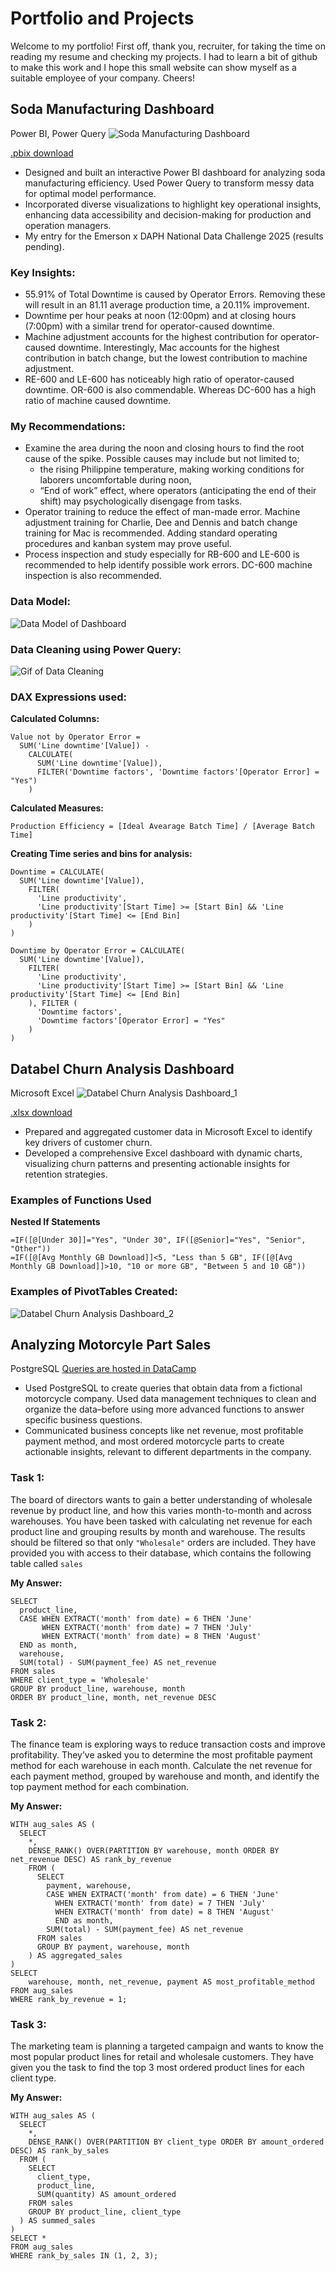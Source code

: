 # **Portfolio and Projects**
Welcome to my portfolio! First off, thank you, recruiter, for taking the time on reading my resume and checking my projects. I had to learn a bit of github to make this work and I hope this small website can show myself as a suitable employee of your company. Cheers!

## **Soda Manufacturing Dashboard**
Power BI, Power Query
![Soda Manufacturing Dashboard](assets/img/soda_manufacturing_dashboard.jpg)

[.pbix download](https://drive.google.com/file/d/1IEu6XZctxySeirTcSL8DIw_xzSxSjWXF/view?usp=drive_link)

- Designed and built an interactive Power BI dashboard for analyzing soda manufacturing efficiency. Used Power Query to transform messy data for optimal model performance.
- Incorporated diverse visualizations to highlight key operational insights, enhancing data accessibility and decision-making for production and operation managers. 
- My entry for the Emerson x DAPH National Data Challenge 2025 (results pending).

### Key Insights:
- 55.91% of Total Downtime is caused by Operator Errors. Removing these will result in an 81.11 average production time, a 20.11% improvement.
- Downtime per hour peaks at noon (12:00pm) and at closing hours (7:00pm) with a similar trend for operator-caused downtime.
- Machine adjustment accounts for the highest contribution for operator-caused downtime. Interestingly, Mac accounts for the highest contribution in batch change, but the lowest contribution to machine adjustment.
- RE-600 and LE-600 has noticeably high ratio of operator-caused downtime. OR-600 is also commendable. Whereas DC-600 has a high ratio of machine caused downtime.

### My Recommendations:
- Examine the area during the noon and closing hours to find the root cause of the spike. Possible causes may include but not limited to;
  - the rising Philippine temperature, making working conditions for laborers uncomfortable during noon,
  - “End of work” effect, where operators (anticipating the end of their shift) may psychologically disengage from tasks.
- Operator training to reduce the effect of man-made error. Machine adjustment training for Charlie, Dee and Dennis and batch change training for Mac is recommended. Adding standard operating procedures and kanban system may prove useful.
- Process inspection and study especially for RB-600 and LE-600 is recommended to help identify possible work errors. DC-600 machine inspection is also recommended.

### Data Model:
![Data Model of Dashboard](assets/img/soda_manufacturing_dashboard_supp1.png)

### Data Cleaning using Power Query:
![Gif of Data Cleaning](assets/img/soda_manufacturing_dashboard_supp2.gif)

### DAX Expressions used:

**Calculated Columns:**
```
Value not by Operator Error = 
  SUM('Line downtime'[Value]) - 
    CALCULATE(
      SUM('Line downtime'[Value]),
      FILTER('Downtime factors', 'Downtime factors'[Operator Error] = "Yes")
    )
```

**Calculated Measures:**
```
Production Efficiency = [Ideal Avearage Batch Time] / [Average Batch Time]
```

**Creating Time series and bins for analysis:**
```
Downtime = CALCULATE(
  SUM('Line downtime'[Value]),
    FILTER(
      'Line productivity', 
      'Line productivity'[Start Time] >= [Start Bin] && 'Line productivity'[Start Time] <= [End Bin]
    )
)
```
```
Downtime by Operator Error = CALCULATE(
  SUM('Line downtime'[Value]),
    FILTER(
      'Line productivity', 
      'Line productivity'[Start Time] >= [Start Bin] && 'Line productivity'[Start Time] <= [End Bin]
    ), FILTER (
      'Downtime factors',
      'Downtime factors'[Operator Error] = "Yes"
    )
)
```

## **Databel Churn Analysis Dashboard**
Microsoft Excel
![Databel Churn Analysis Dashboard_1](assets/img/databel_churn_dashboard_1.png)

[.xlsx download](https://docs.google.com/spreadsheets/d/1tlPVsxLdzfV8ovVwf7D0yUElDeCeH112/edit?usp=sharing&ouid=101272627821031792003&rtpof=true&sd=true)

- Prepared and aggregated customer data in Microsoft Excel to identify key drivers of customer churn. 
- Developed a comprehensive Excel dashboard with dynamic charts, visualizing churn patterns and presenting actionable insights for retention strategies.

### Examples of Functions Used

**Nested If Statements**
```
=IF([@[Under 30]]="Yes", "Under 30", IF([@Senior]="Yes", "Senior", "Other"))
=IF([@[Avg Monthly GB Download]]<5, "Less than 5 GB", IF([@[Avg Monthly GB Download]]>10, "10 or more GB", "Between 5 and 10 GB"))
```

### Examples of PivotTables Created:
![Databel Churn Analysis Dashboard_2](assets/img/databel_churn_dashboard_2.png)


## **Analyzing Motorcyle Part Sales**
PostgreSQL
[Queries are hosted in DataCamp](https://www.datacamp.com/datalab/w/09c538e2-93e6-4498-ba97-ec3e0b05e031/edit)

- Used PostgreSQL to create queries that obtain data from a fictional motorcycle company. Used data management techniques to clean and organize the data–before using more advanced functions to answer specific business questions.
- Communicated business concepts like net revenue, most profitable payment method, and most ordered motorcycle parts to create actionable insights, relevant to different departments in the company.

### Task 1:
The board of directors wants to gain a better understanding of wholesale revenue by product line, and how this varies month-to-month and across warehouses. You have been tasked with calculating net revenue for each product line and grouping results by month and warehouse. The results should be filtered so that only `"Wholesale"` orders are included. They have provided you with access to their database, which contains the following table called `sales`

**My Answer:**
```
SELECT 
  product_line,
  CASE WHEN EXTRACT('month' from date) = 6 THEN 'June'
       WHEN EXTRACT('month' from date) = 7 THEN 'July'
       WHEN EXTRACT('month' from date) = 8 THEN 'August'
  END as month,
  warehouse,
  SUM(total) - SUM(payment_fee) AS net_revenue
FROM sales
WHERE client_type = 'Wholesale'
GROUP BY product_line, warehouse, month
ORDER BY product_line, month, net_revenue DESC
```

### Task 2:
The finance team is exploring ways to reduce transaction costs and improve profitability. They’ve asked you to determine the most profitable payment method for each warehouse in each month. Calculate the net revenue for each payment method, grouped by warehouse and month, and identify the top payment method for each combination.

**My Answer:**
```
WITH aug_sales AS (
  SELECT
    *,
    DENSE_RANK() OVER(PARTITION BY warehouse, month ORDER BY net_revenue DESC) AS rank_by_revenue
    FROM (
      SELECT
        payment, warehouse,
        CASE WHEN EXTRACT('month' from date) = 6 THEN 'June'
          WHEN EXTRACT('month' from date) = 7 THEN 'July'
          WHEN EXTRACT('month' from date) = 8 THEN 'August'
          END as month,
        SUM(total) - SUM(payment_fee) AS net_revenue
      FROM sales
      GROUP BY payment, warehouse, month
    ) AS aggregated_sales
)
SELECT 
	warehouse, month, net_revenue, payment AS most_profitable_method
FROM aug_sales
WHERE rank_by_revenue = 1;
```

### Task 3:
The marketing team is planning a targeted campaign and wants to know the most popular product lines for retail and wholesale customers. They have given you the task to find the top 3 most ordered product lines for each client type.

**My Answer:**
```
WITH aug_sales AS (
  SELECT
    *,
    DENSE_RANK() OVER(PARTITION BY client_type ORDER BY amount_ordered DESC) AS rank_by_sales 
  FROM (
    SELECT
      client_type,
      product_line,
      SUM(quantity) AS amount_ordered
    FROM sales
    GROUP BY product_line, client_type
  ) AS summed_sales
)
SELECT *
FROM aug_sales
WHERE rank_by_sales IN (1, 2, 3);
```
